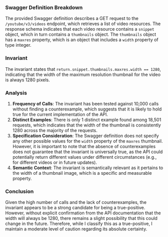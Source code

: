 ### Swagger Definition Breakdown
The provided Swagger definition describes a GET request to the `/youtube/v3/videos` endpoint, which retrieves a list of video resources. The response schema indicates that each video resource contains a `snippet` object, which in turn contains a `thumbnails` object. The `thumbnails` object has a `maxres` property, which is an object that includes a `width` property of type integer.

### Invariant
The invariant states that `return.snippet.thumbnails.maxres.width == 1280`, indicating that the width of the maximum resolution thumbnail for the video is always 1280 pixels.

### Analysis
1. **Frequency of Calls**: The invariant has been tested against 10,000 calls without finding a counterexample, which suggests that it is likely to hold true for the current implementation of the API.
2. **Distinct Examples**: There is only 1 distinct example found among 18,501 requests, which indicates that the width of the thumbnail is consistently 1280 across the majority of the requests.
3. **Specification Consideration**: The Swagger definition does not specify any other possible values for the `width` property of the `maxres` thumbnail. However, it is important to note that the absence of counterexamples does not guarantee that the invariant is universally true, as the API could potentially return different values under different circumstances (e.g., for different videos or in future updates).
4. **Semantic Context**: The invariant is semantically relevant as it pertains to the width of a thumbnail image, which is a specific and measurable property.

### Conclusion
Given the high number of calls and the lack of counterexamples, the invariant appears to be a strong candidate for being a true-positive. However, without explicit confirmation from the API documentation that the width will always be 1280, there remains a slight possibility that this could change in the future. Therefore, while I classify this as a true-positive, I maintain a moderate level of caution regarding its absolute certainty.
